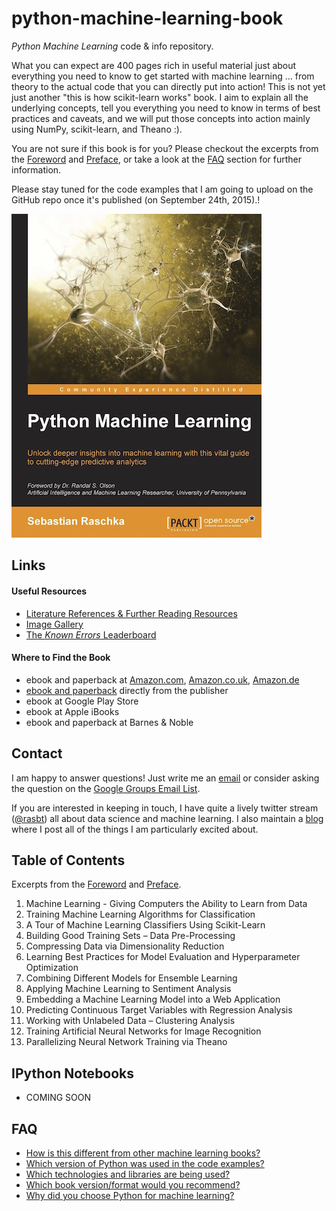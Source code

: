 # python-machine-learning-book

*Python Machine Learning* code & info repository.

What you can expect are 400 pages rich in useful material just about everything you need to know to get started with machine learning ... from theory to the actual code that you can directly put into action! This is not yet just another "this is how scikit-learn works" book. I aim to explain all the underlying concepts, tell you everything you need to know in terms of best practices and caveats, and
we will put those concepts into action mainly using NumPy, scikit-learn, and Theano :).

You are not sure if this book is for you? Please checkout the excerpts from the [Foreword](./docs/foreword_ro.pdf) and [Preface](./docs/preface_sr.pdf), or take a look at the [FAQ](#faq) section for further information.

Please stay tuned for the code examples that I am going to upload on the GitHub repo once it's published (on September 24th, 2015).!

![](./images/pymle_cover_small.jpg)


## Links

#### Useful Resources

- [Literature References & Further Reading Resources](./docs/references.md)
- [Image Gallery](./images/image_gallery/README.md)
- [The *Known Errors* Leaderboard](./docs/errata.md)


#### Where to Find the Book

- ebook and paperback at [Amazon.com](http://www.amazon.com/Python-Machine-Learning-Sebastian-Raschka/dp/1783555130/ref=sr_1_2?ie=UTF8&qid=1437754343&sr=8-2&keywords=python+machine+learning+essentials), [Amazon.co.uk](http://www.amazon.co.uk/Python-Machine-Learning-Sebastian-Raschka/dp/1783555130), [Amazon.de](http://www.amazon.de/s/ref=nb_sb_noss_2?__mk_de_DE=ÅMÅŽÕÑ&url=search-alias%3Daps&field-keywords=python+machine+learning)
- [ebook and paperback](https://www.packtpub.com/big-data-and-business-intelligence/python-machine-learning) directly from the publisher
- ebook at Google Play Store
- ebook at Apple iBooks
- ebook and paperback at Barnes & Noble



## Contact

I am happy to answer questions! Just write me an [email](mailto:mail@sebastianraschka.com)
or consider asking the question on the [Google Groups Email List](https://groups.google.com/forum/#!forum/python-machine-learning-book).

If you are interested in keeping in touch, I have quite a lively twitter stream ([@rasbt](https://twitter.com/rasbt)) all about data science and machine learning. I also maintain a [blog](http://sebastianraschka.com/articles.html) where I post all of the things I am particularly excited about.


## Table of Contents

Excerpts from the [Foreword](./docs/foreword_ro.pdf) and [Preface](./docs/preface_sr.pdf).

1. Machine Learning - Giving Computers the Ability to Learn from Data
2. Training Machine Learning Algorithms for Classification
3. A Tour of Machine Learning Classifiers Using Scikit-Learn
4. Building Good Training Sets – Data Pre-Processing
5. Compressing Data via Dimensionality Reduction
6. Learning Best Practices for Model Evaluation and Hyperparameter Optimization
7. Combining Different Models for Ensemble Learning
8. Applying Machine Learning to Sentiment Analysis
9. Embedding a Machine Learning Model into a Web Application
10. Predicting Continuous Target Variables with Regression Analysis
11. Working with Unlabeled Data – Clustering Analysis  
12. Training Artificial Neural Networks for Image Recognition
13. Parallelizing Neural Network Training via Theano




## IPython Notebooks

- COMING SOON

## FAQ

- [How is this different from other machine learning books?](./faq/different.md)
- [Which version of Python was used in the code examples?](./faq/py2py3.md)
- [Which technologies and libraries are being used?](./faq/technologies.md)
- [Which book version/format would you recommend?](./faq/version.md)
- [Why did you choose Python for machine learning?](./faq/why_python.md)
